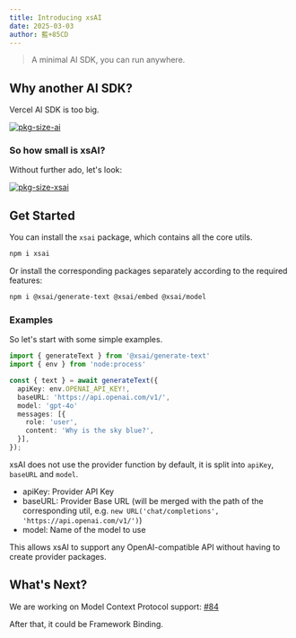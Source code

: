 ```yaml
---
title: Introducing xsAI
date: 2025-03-03
author: 藍+85CD
---
```


> A minimal AI SDK, you can run anywhere.

## Why another AI SDK?

Vercel AI SDK is too big.

[![pkg-size-ai](/images/pkg-size-ai.png)](https://pkg-size.dev/ai@4.1.47)

### So how small is xsAI?

Without further ado, let's look:

[![pkg-size-xsai](/images/pkg-size-xsai.png)](https://pkg-size.dev/xsai@0.1.0-beta.9)

## Get Started

You can install the `xsai` package, which contains all the core utils.

```bash
npm i xsai
```

Or install the corresponding packages separately according to the required
features:

```bash
npm i @xsai/generate-text @xsai/embed @xsai/model
```

### Examples

So let's start with some simple examples.

```ts
import { generateText } from '@xsai/generate-text'
import { env } from 'node:process'

const { text } = await generateText({
  apiKey: env.OPENAI_API_KEY!,
  baseURL: 'https://api.openai.com/v1/',
  model: 'gpt-4o'
  messages: [{
    role: 'user',
    content: 'Why is the sky blue?',
  }],
});
```

xsAI does not use the provider function by default, it is split into `apiKey`, `baseURL` and `model`.

- apiKey: Provider API Key
- baseURL: Provider Base URL (will be merged with the path of the corresponding util, e.g. `new URL('chat/completions', 'https://api.openai.com/v1/')`)
- model: Name of the model to use

This allows xsAI to support any OpenAI-compatible API without having to create provider packages.

## What's Next?

We are working on Model Context Protocol support: [#84](https://github.com/moeru-ai/xsai/pull/84)

After that, it could be Framework Binding.
